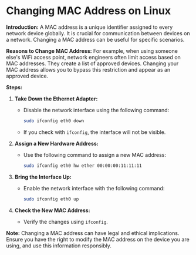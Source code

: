 # Changing MAC Address on Linux

**Introduction:**
A MAC address is a unique identifier assigned to every network device globally. It is crucial for communication between devices on a network. Changing a MAC address can be useful for specific scenarios.

**Reasons to Change MAC Address:**
For example, when using someone else's WiFi access point, network engineers often limit access based on MAC addresses. They create a list of approved devices. Changing your MAC address allows you to bypass this restriction and appear as an approved device.

**Steps:**

1. **Take Down the Ethernet Adapter:**
   - Disable the network interface using the following command:
     ```bash
     sudo ifconfig eth0 down
     ```
   - If you check with `ifconfig`, the interface will not be visible.

2. **Assign a New Hardware Address:**
   - Use the following command to assign a new MAC address:
     ```bash
     sudo ifconfig eth0 hw ether 00:00:00:11:11:11
     ```

3. **Bring the Interface Up:**
   - Enable the network interface with the following command:
     ```bash
     sudo ifconfig eth0 up
     ```

4. **Check the New MAC Address:**
   - Verify the changes using `ifconfig`.

**Note:**
Changing a MAC address can have legal and ethical implications. Ensure you have the right to modify the MAC address on the device you are using, and use this information responsibly.
